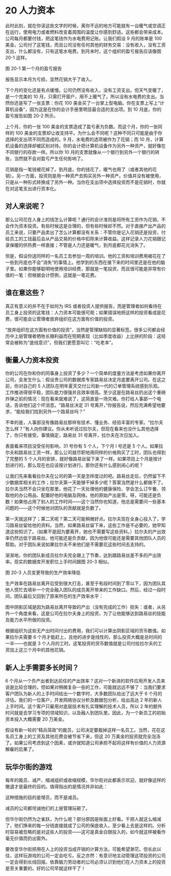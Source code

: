 # 20 人力资本

此时此刻，就在你读这些文字的时候，离你不远的地方可能就有一台暖气或空调正在运行，使用电力或者燃料改变着周围的温度让你感到舒适。这些都会带来成本。公司每月都要付钱，把这笔钱作为水电费用记账。让我们假设 9 月的账单是 100 美金。公司付了这笔钱，而且公司没有任何其他的财务交易：没有收入，没有工资支出，什么都没有，只有这笔水电费。到月末时，这个组织的盈亏报告应该像图 20-1 这样。

图 20-1 第一个月的盈亏报告

报告显示本月为亏损，显然花销大于了收入。

下个月的变化还是有点缓慢。公司仍然没有收入，没有工资支出。但天气变暖了，是一个完美的 10 月，只需打开窗户，用不上暖气了。所以没有水电费的支出。当然你还是写了一张支票：你花 100 美金买了一台掌上型电脑。你在支票上写上“计算机设备”，因为这是在你的会计手册里明显最合适的支出项。到 10 月底，你的盈亏报告如图 20-2 所示。

上个月，你的一张 100 美金的支票造成了盈亏表为负数。而这个月，你的一张同样的 100 美金的支票却让收支持平。为什么会不同呢？这种不同只可能是由于你选择的支出项不同而造成的。9 月，水电费的选项被作为了花销；而 10 月，计算机设备的选择却被区别对待。你的会计把计算机设备作为另外一种资产，就好像在不同银行的存款一样。所以你 10 月的支票就像从一个银行到另外一个银行的转账，当然就不会对盈亏产生任何影响了。

花销是指一笔钱被花掉了。到月底，你的钱花了，暖气也用了（或者其他的花销）。另一方面，投资则是用一种资产去购买另外一种资产。价值并没有被使用，只是从一种形式转换成了另外一种。当你在支出项中选择投资而不是花销时，你就在对这笔支出进行资本化。

## 对人来说呢？

那么公司花在人身上的钱怎么计算呢？通行的会计准则是将所有工资作为花销，不会作为资本投资。有些时候这是合理的，但有些时候却不然。对于直接产出产品的员工来说，只要产品卖出了怎么计算都没有关系：不管你是记入花销还是投资，付给员工的工钱最后会从产品交易的价格中扣除来计算收益。这样记录人力花销跟记录保暖的供热费一样直接；不管是人力还是暖气，到月底都花光消失了。

但是，假设你送同样的一名员工去参加一周的培训。他的工资和培训费用被花在了一些到月底也不会“消失”的事情上。他学到的东西在接下来的时间里还是在他的脑子里。如果你能够聪明地使用培训经费，那就是一笔投资，而且很可能是非常有价值的一笔：但根据会计惯例，这就是一笔花费。

## 谁在意这些？

真正有意义的并不在于如何为 IRS 或者投资人提供报告，而是管理者如何看待在员工身上投资的这笔钱：人力资本可能很可观；如果错误地把这样的投资看成是花费，很可能会让管理者放弃组织在这方面有价值的投资。

“放弃组织在这方面有价值的投资”，当然是管理缺陷的显著标签。很多公司都会经历中上层管理者牺牲长期利益而在短期表现（比如季度收益）上比拼的阶段：这经常会被称为“底线意识”，但我们更愿意叫它：“吃老本”。

## 衡量人力资本投资

你的公司在你和你的同事身上投资了多少？一个简单的度量方法是考虑如果你离开公司，会发生什么：假设贵公司的数据库专家路易丝决定月底要离开公司。在这之前，你对自己的 5 人团队在明年夏天交付公司新一代的订单管理系统感到乐观。工作推进得很平稳，团队能力很强并且效率很高。至少这是在路易丝扔出这个重磅炸弹之前的情况：现在看来就难说了，这简直是一场灾难。你打给人事部一个电话，告诉他们这个坏消息。“路易丝决定 31 号离开，”你报告说，然后充满希望地要求，“能给我们找到另外一个路易丝吗？”

不幸的是，人事部没有像路易丝那样有技术、懂业务、经验丰富的专家。“拉尔夫怎么样？”有人向你建议。你从未听说过拉尔夫，但现在看来也没什么其他选择了，你只有接受。事情搞定，路易丝 31 号离开，拉尔夫在次日加入。

表面看来项目没受任何影响，31 号你有 5 个人，下个月 l 号还是 5 个人。如果拉尔夫和路易丝工资一样，那么公司就尽职地用同样的价格购买了工时，团队也得到了完整的 5 个人月的安排，就好像路易丝留下来了一样。如果项目上个月是按计划进行的，那么现在也应该按计划进行。那你还有什么感到闹心的呢？

让我们先来看看拉尔夫在公司的第一天是怎样度过的吧。路易丝走后，仍然留下不少数据库相关的工作；拉尔夫第一天能够干掉多少呢？答案当然是什么都做不了。拉尔夫当然不会只坐在那里。他花了一天处理他的健康保险、学会怎么订午餐、领取他的办公用品、配置好他的电脑及网络。他的原始产出是零。呀，可能还是负数！如果他占用了别人的工作时间——这个当然你也知道，他总是需要问一些基本问题的——这个时候他对团队的贡献就是负数了。

第一天就这样了；第二天呢？第二天可能稍微好点。拉尔夫现在全身心投入了，学习路易丝留给他的资料。当然，如果路易丝留下来，这些工作是不必要的，她早知道这些知识了。（如果不是因为要离开，她也不需要写这些资料。）拉尔夫的产出效率仍然远低于路易丝。他可能还是负贡献，因为他很可能还是需要其他团队人员的帮助。对于团队来说如果拉尔夫不来他们是不需要花这些时间去支持的。

渐渐地，你的团队新成员拉尔夫完全跟上了节奏，达到跟路易丝差不多的产出效率。现实的数据库开发职位上手时间跟图 20-3 相似。

图 20-3 人员变更导致的生产效率降低

生产效率在路易丝离开后受到很大打击，甚至于有段时间到了零以下，因为团队其他人慌忙去填补一个完全融入团队的成员离开带来的工作缺口。然后，经过一段时间，团队最后又回到了原来所在的生产效率水平：

图中阴影区域是因为路易丝离开导致的产出（没有完成的工作）损失：或者，从另外一个角度来看，这是公司在拉尔夫身上的投资，为了让他能够达到路易丝的技能及能力水平所做的投资。

根据组织为这些无产出时间付出的费用，我们可以计算出阴影区域的货币数值。如果拉尔夫需要 6 个月才能赶上，且他的进步是线性的，那么投资大概是总时间的一半——也就是 3 个人月的工时。这笔投资的货币数值就是公司付给拉尔夫的工资加上这三个月中的其他花销。

## 新人上手需要多长时间？

6 个月从一个负产出者到达前任的产出效率？这对一个新进的软件应用开发人员来说是比较合理的，但如果对稍微复杂一些的工作，可能就远远不够了：当我们要求客户团队为新人的上手时间给出一个数字时，大多数团队给出了远大于 6 个月的评估。我们的一位客户，开发网络协议分析及数据包分析，给出高达 2 年的新人上手时间。这个客户只雇用对底层技术有扎实理解的技术人员，所以 2 年的额外时问就是去学习专项的领域知识，以及融人到团队里。因此，为一个新员工的初始资本投入大概需要 20 万美金。

假设有新一轮的“精兵简政”的裁员，公司决定要裁掉这样一名员工。当然，花在这名员工身上的工资及其他花费会被节省下来，但这 20 万美金的投资就完全泡汤了。如果公司考虑到这个因素，或许就知道公司承担不起将这样有价值的人力资源解雇的后果了。

## 玩华尔街的游戏

每年的裁员、减产、缩减组织或收缩规模，华尔街对此都表示欢迎，就好像这样的撤退才是最终的目的。值得指出的是情况并非如此：

这种措施的目的是增员，而不是减员。

减员的公司都坦诚他们的上层管理玩砸了。

但华尔街仍然为之雀跃，为什么呢？部分原因是账面上好看。千把人就这么缩减了，他们挣来的每一分钱直接就成了公司的保底收入，至少看上去是这样的。分析时容易被忽略的是对这些人的投资——这可是真金白银投入的，如今就这样被看作毫无价值而扔出窗外。

要改变华尔街把用在人上的投资当成开销的计算方法，可能希望渺茫。但长此以往，这样玩游戏的公司一定会吃亏。反之亦然：有意识地主动管理这项投资的公司一定会得到长线回报。依靠脑力劳动者的公司必须认识到他们在人力资本上的投资是至关重要的。好的公司早就这样干了！
